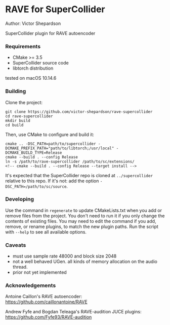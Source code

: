 # RAVE for SuperCollider

Author: Victor Shepardson

SuperCollider plugin for RAVE autoencoder

### Requirements

- CMake >= 3.5
- SuperCollider source code
- libtorch distribution

tested on macOS 10.14.6

### Building

Clone the project:

    git clone https://github.com/victor-shepardson/rave-supercollider
    cd rave-supercollider
    mkdir build
    cd build

Then, use CMake to configure and build it:

    cmake .. -DSC_PATH=path/to/supercollider -DCMAKE_PREFIX_PATH="path/to/libtorch;/usr/local" -DCMAKE_BUILD_TYPE=Release
    cmake --build . --config Release
    ln -s /path/to/rave-supercollider /path/to/sc/extensions/
    <!-- cmake --build . --config Release --target install -->

<!-- You may want to manually specify the install location in the first step to point it at your -->
<!-- SuperCollider extensions directory: add the option `-DCMAKE_INSTALL_PREFIX=/path/to/extensions`. -->

It's expected that the SuperCollider repo is cloned at `../supercollider` relative to this repo. If
it's not: add the option `-DSC_PATH=/path/to/sc/source`.

### Developing

Use the command in `regenerate` to update CMakeLists.txt when you add or remove files from the
project. You don't need to run it if you only change the contents of existing files. You may need to
edit the command if you add, remove, or rename plugins, to match the new plugin paths. Run the
script with `--help` to see all available options.

### Caveats

- must use sample rate 48000 and block size 2048
- not a well behaved UGen. all kinds of memory allocation on the audio thread.
- prior not yet implemented

### Acknowledgements

Antoine Caillon's RAVE autoencoder: https://github.com/caillonantoine/RAVE

Andrew Fyfe and Bogdan Teleaga's RAVE-audition JUCE plugins: https://github.com/Fyfe93/RAVE-audition